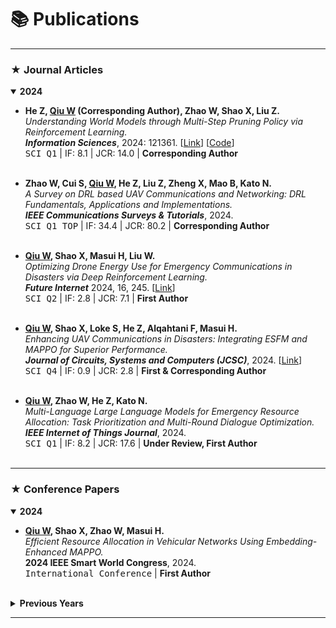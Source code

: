 # 📚 Publications

---

### ★ Journal Articles

<details open>
<summary><strong>2024</strong></summary>

- <b>He Z, <u>Qiu W</u> (Corresponding Author), Zhao W, Shao X, Liu Z.</b>  
  <i>Understanding World Models through Multi-Step Pruning Policy via Reinforcement Learning.</i>  
  <b><i>Information Sciences</i></b>, 2024: 121361. [[Link](https://www.sciencedirect.com/science/article/abs/pii/S0020025524012751)] [[Code](https://github.com/tinyzqh/MSPP)]  
  <kbd>SCI Q1</kbd> | IF: 8.1 | JCR: 14.0 | <b>Corresponding Author</b>
  <br><br>

- <b>Zhao W, Cui S, <u>Qiu W</u>, He Z, Liu Z, Zheng X, Mao B, Kato N.</b>  
  <i>A Survey on DRL based UAV Communications and Networking: DRL Fundamentals, Applications and Implementations.</i>  
  <b><i>IEEE Communications Surveys & Tutorials</i></b>, 2024.  
  <kbd>SCI Q1 TOP</kbd> | IF: 34.4 | JCR: 80.2 | <b>Corresponding Author</b>
  <br><br>

- <b><u>Qiu W</u>, Shao X, Masui H, Liu W.</b>  
  <i>Optimizing Drone Energy Use for Emergency Communications in Disasters via Deep Reinforcement Learning.</i>  
  <b><i>Future Internet</i></b> 2024, 16, 245. [[Link](https://www.mdpi.com/1999-5903/16/7/245)]  
  <kbd>SCI Q2</kbd> | IF: 2.8 | JCR: 7.1 | <b>First Author</b>
  <br><br>

- <b><u>Qiu W</u>, Shao X, Loke S, He Z, Alqahtani F, Masui H.</b>  
  <i>Enhancing UAV Communications in Disasters: Integrating ESFM and MAPPO for Superior Performance.</i>  
  <b><i>Journal of Circuits, Systems and Computers (JCSC)</i></b>, 2024. [[Link](https://doi.org/10.1142/S0218126625501129)]  
  <kbd>SCI Q4</kbd> | IF: 0.9 | JCR: 2.8 | <b>First & Corresponding Author</b>
  <br><br>

- <b><u>Qiu W</u>, Zhao W, He Z, Kato N.</b>  
  <i>Multi-Language Large Language Models for Emergency Resource Allocation: Task Prioritization and Multi-Round Dialogue Optimization.</i>  
  <b><i>IEEE Internet of Things Journal</i></b>, 2024.  
  <kbd>SCI Q1</kbd> | IF: 8.2 | JCR: 17.6 | <b>Under Review, First Author</b>
  <br><br>

</details>

---

### ★ Conference Papers

<details open>
<summary><strong>2024</strong></summary>

- <b><u>Qiu W</u>, Shao X, Zhao W, Masui H.</b>  
  <i>Efficient Resource Allocation in Vehicular Networks Using Embedding-Enhanced MAPPO.</i>  
  <b>2024 IEEE Smart World Congress</b>, 2024.  
  <kbd>International Conference</kbd> | <b>First Author</b>
  <br><br>
</details>

<details>
<summary><strong>Previous Years</strong></summary>

- <b>Zhao W, <u>Qiu W</u>, Zhou C, Liu Z, Hara T.</b>  
  <i>Edge-node assisted live video streaming: A coalition formation game approach.</i>  
  <b>2018 IEEE Globecom Workshops (GC Wkshps)</b>, 2018. [[Link](https://ieeexplore.ieee.org/document/8644422)]  
  <kbd>CCF-C Conference</kbd> | <b>Supervisor First Author, Second Author</b>
  <br><br>

- <b>Zhao W, <u>Qiu W</u>, Zhou T, Shao X, Wang X.</b>  
  <i>Sarsa-based Trajectory Planning of Multi-UAVs in Dense Mesh Router Networks.</i>  
  <b>2019 International Conference on Wireless and Mobile Computing, Networking and Communications (WiMob)</b>, 2019. [[Link](https://ieeexplore.ieee.org/document/8923410)]  
  <kbd>International Conference</kbd> | <b>Supervisor First Author, Second Author</b>
  <br><br>

</details>

---
